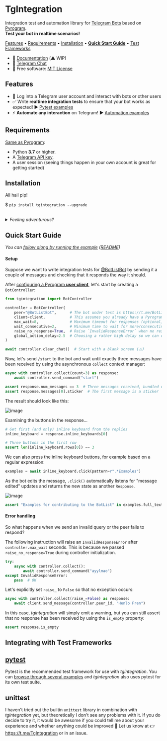 TgIntegration
=============

Integration test and automation library for [Telegram Bots](https://core.telegram.org/bots)
based on [Pyrogram](https://github.com/pyrogram/pyrogram).
<br />**Test your bot in realtime scenarios!**

[Features](#features) • [Requirements](#requirements) • [Installation](#installation) • [**Quick Start Guide**](#quick-start-guide) • [Test Frameworks](#integrating-with-test-frameworks)

- 📖 [Documentation](https://josxa.github.io/tgintegration/) (⚠️ WIP)
- 👥 [Telegram Chat](https://t.me/TgIntegration)
- 📄 Free software: [MIT License](https://tldrlegal.com/license/mit-license)


Features
--------

- 👤 Log into a Telegram user account and interact with bots or other users
- ✅ Write **realtime integration tests** to ensure that your bot works as expected! ▶️ [Pytest examples](https://github.com/JosXa/tgintegration/tree/master/examples/pytest)
- ⚡️ **Automate any interaction** on Telegram! ▶️ [Automation examples](https://github.com/JosXa/tgintegration/tree/master/examples/automation)


Requirements
------------

[Same as Pyrogram](https://github.com/pyrogram/pyrogram#requirements):

- Python **3.7** or higher.
- A [Telegram API key](https://docs.pyrogram.ml/start/ProjectSetup#api-keys).
- A user session (seeing things happen in your own account is great for getting started)


Installation
------------

All hail pip!

$ `pip install tgintegration --upgrade`

<br />
<details><summary><i>Feeling adventurous?</i></summary><p>

For bleeding edge, install the master branch:

$ `pip install git+https://github.com/JosXa/tgintegration.git`

</p></details>


Quick Start Guide
-----------------

_You can [follow along by running the example](https://github.com/JosXa/tgintegration/blob/master/examples/readme_example/readmeexample.py) ([README](https://github.com/JosXa/tgintegration/blob/master/examples/README.md))_

#### Setup

Suppose we want to write integration tests for [@BotListBot](https://t.me/BotListBot) by sending it a couple of
messages and checking that it responds the way it should.

After [configuring a Pyrogram **user client**](https://docs.pyrogram.org/intro/setup),
let's start by creating a `BotController`:

``` python
from tgintegration import BotController

controller = BotController(
    peer="@BotListBot",      # The bot under test is https://t.me/BotListBot 🤖
    client=client,           # This assumes you already have a Pyrogram user client available
    max_wait=8,              # Maximum timeout for responses (optional)
    wait_consecutive=2,      # Minimum time to wait for more/consecutive messages (optional)
    raise_no_response=True,  # Raise `InvalidResponseError` when no response is received (defaults to True)
    global_action_delay=2.5  # Choosing a rather high delay so we can observe what's happening (optional)
)

await controller.clear_chat()  # Start with a blank screen (⚠️)
```

Now, let's send `/start` to the bot and wait until exactly three messages have been received by using the asynchronous `collect` context manager:

``` python
async with controller.collect(count=3) as response:
    await controller.send_command("start")

assert response.num_messages == 3  # Three messages received, bundled under a `Response` object
assert response.messages[0].sticker  # The first message is a sticker
```

The result should look like this:

![image](https://github.com/JosXa/tgintegration/blob/master/docs/assets/start_botlistbot.png)

Examining the buttons in the response...

``` python
# Get first (and only) inline keyboard from the replies
inline_keyboard = response.inline_keyboards[0]

# Three buttons in the first row
assert len(inline_keyboard.rows[0]) == 3
```

We can also press the inline keyboard buttons, for example based on a regular expression:

``` python
examples = await inline_keyboard.click(pattern=r".*Examples")
```

As the bot edits the message, `.click()` automatically listens for "message edited" updates and returns
the new state as another `Response`.

![image](https://github.com/JosXa/tgintegration/blob/master/docs/assets/examples_botlistbot.png)

``` python
assert "Examples for contributing to the BotList" in examples.full_text
```

#### Error handling

So what happens when we send an invalid query or the peer fails to respond?

The following instruction will raise an `InvalidResponseError` after `controller.max_wait` seconds.
This is because we passed `raise_no_response=True` during controller initialization.

``` python
try:
    async with controller.collect():
        await controller.send_command("ayylmao")
except InvalidResponseError:
    pass  # OK
```

Let's explicitly set `raise_` to `False` so that no exception occurs:

``` python
async with controller.collect(raise_=False) as response:
    await client.send_message(controller.peer_id, "Henlo Fren")
```

In this case, _tgintegration_ will simply emit a warning, but you can still assert
that no response has been received by using the `is_empty` property:

``` python
assert response.is_empty
```


Integrating with Test Frameworks
--------------------------------

## [pytest](https://docs.pytest.org/en/stable/index.html)

Pytest is the recommended test framework for use with _tgintegration_. You can
[browse through several examples](https://github.com/JosXa/tgintegration/tree/master/examples/pytest)
and _tgintegration_ also uses pytest for its own test suite.

## unittest

I haven't tried out the builtin `unittest` library in combination with _tgintegration_ yet, 
but theoretically I don't see any problems with it.
If you do decide to try it, it would be awesome if you could tell me about your
experience and whether anything could be improved 🙂
Let us know at 👉 https://t.me/TgIntegration or in an issue.
